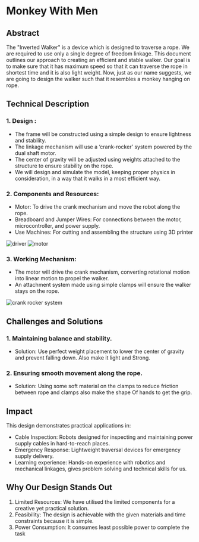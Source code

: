 # Monkey With Men

## Abstract
The "Inverted Walker" is a device which is designed to traverse a rope. We are required to use only a single degree of freedom linkage. This document outlines our approach to creating an efficient and stable walker. Our goal is to make sure that it has maximum speed so that it can traverse the rope in shortest time and it is also light weight.
Now, just as our name suggests, we are going to design the walker such that it resembles a monkey hanging on rope.

## Technical Description
### 1.	Design :

* The frame will be constructed using a simple design to ensure lightness and stability.
* The linkage mechanism will use a ‘crank-rocker’ system powered by the dual shaft motor.
* The center of gravity will be adjusted using weights attached to the structure to ensure stability on the rope.
* We will design and simulate the model, keeping proper physics in consideration, in a way that it walks in a most efficient way.

### 2.	Components and Resources:

* Motor: To drive the crank mechanism and move the robot along the rope.
* Breadboard and Jumper Wires: For connections between the motor, microcontroller, and power supply.
* Use Machines: For cutting and assembling the structure using 3D printer
 
![driver](https://github.com/user-attachments/assets/d196497b-9de2-4b17-a295-1208e2678feb)
![motor](https://github.com/user-attachments/assets/b0f79f8f-e070-45f1-98c6-27652177f2c3)


### 3.	Working Mechanism:

* The motor will drive the crank mechanism, converting rotational motion into linear motion to propel the walker.
* An attachment system made using simple clamps will ensure the walker stays on the rope.

 ![crank rocker system](https://github.com/user-attachments/assets/6e2e32b9-587e-419b-8add-02f76333955e)

## Challenges and Solutions
### 1.	Maintaining balance and stability.

* Solution: Use perfect weight placement to lower the center of gravity and prevent falling down. Also make it light and Strong.
### 2.	Ensuring smooth movement along the rope.

* Solution: Using some soft material on the clamps to reduce friction between rope and clamps also make the shape Of hands to get the grip.

## Impact
This design demonstrates practical applications in:
* Cable Inspection: Robots designed for inspecting and maintaining power supply cables in hard-to-reach places.
* Emergency Response: Lightweight traversal devices for emergency supply delivery.
* Learning experience: Hands-on experience with robotics and mechanical linkages, gives problem solving and technical skills for us.

## Why Our Design Stands Out
1.	Limited Resources: We have utilised the limited components for a creative yet practical solution.
2.	Feasibility: The design is achievable with the given materials and time constraints because it is simple.
3.	Power Consumption: It consumes least possible power to complete the task


